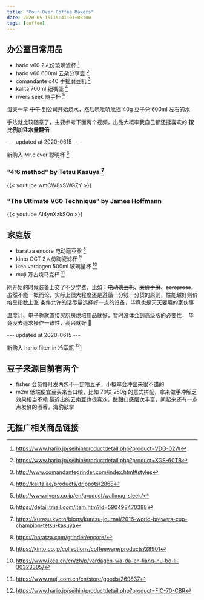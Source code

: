 ```yaml
---
title: "Pour Over Coffee Makers"
date: 2020-05-15T15:41:01+08:00
tags: [coffee]
---
```


## 办公室日常用品

- hario v60 2人份玻璃滤杯 [^hario-dripper]
- hario v60 600ml 云朵分享壶 [^hario-server]
- comandante c40 手摇磨豆机 [^c40]
- kalita 700ml 细嘴壶 [^kalita]
- rivers seek 随手杯 [^riverseek]

每天一早 ~~中午~~ 到公司开始烧水，然后吭呲吭呲摇 40g 豆子兑 600ml 左右的水

手法就比较随意了，主要参考下面两个视频，出品大概率我自己都还挺喜欢的
**按比例加注水量翻倍**

--- updated at 2020-0615 ---

新购入 Mr.clever 聪明杯 [^clever]

### "4:6 method" by Tetsu Kasuya [^4-6method]
{{< youtube wmCW8xSWGZY >}}

### "The Ultimate V60 Technique" by James Hoffmann
{{< youtube AI4ynXzkSQo >}}


## 家庭版

- baratza encore 电动磨豆器 [^baratza-encore]
- kinto OCT 2人份陶瓷滤杯 [^kinto]
- ikea vardagen 500ml 玻璃量杯 [^ikea-vardagen]
- muji 万古烧马克杯 [^muji-mug]

刚开始的时候装备上交了不少学费，比如：~~电动砍豆机~~、~~廉价手磨~~、~~aeropress~~，
虽然不能一概而论，实际上很大程度还是遵循一分钱一分货的原则，性能越好则价格呈指数上涨
条件允许的话尽量选择好一点的设备，毕竟也是天天要用的家伙事

温度计、电子称就直接买厨房烘培用品就好，暂时没体会到高级版的必要性，
毕竟没去追求操作一致性，高兴就好 🐬

--- updated at 2020-0615 ---

新购入 hario filter-in 冷萃瓶 [^hario-bottle]]

## 豆子来源目前有两个
* fisher 会员每月发两包不一定啥豆子，小概率会冲出来很不错的
* m2m 低端便宜豆买来当口粮，比如 70块 250g 的意式拼配，拿来做手冲解乏效果相当不赖
    最近出的云南豆也很喜欢，酸甜口感层次丰富，闻起来还有一点点发酵的酒香，海豹鼓掌


## 无推广相关商品链接

[^hario-dripper]: https://www.hario.jp/seihin/productdetail.php?product=VDG-02W
[^hario-server]: https://www.hario.jp/seihin/productdetail.php?product=XGS-60TB
[^kalita]: http://kalita.ae/products/drippots/2868
[^c40]: http://www.comandantegrinder.com/index.html#styles
[^riverseek]: http://www.rivers.co.jp/en/product/wallmug-sleek/
[^clever]: https://detail.tmall.com/item.htm?id=590498470388

[^baratza-encore]: https://baratza.com/grinder/encore/
[^kinto]: https://kinto.co.jp/collections/coffeeware/products/28901
[^ikea-vardagen]: https://www.ikea.cn/cn/zh/p/vardagen-wa-da-en-liang-hu-bo-li-30323305/
[^muji-mug]: https://www.muji.com.cn/cn/store/goods/269837
[^hario-bottle]: https://www.hario.jp/seihin/productdetail.php?product=FIC-70-CBR

[^4-6method]: https://kurasu.kyoto/blogs/kurasu-journal/2016-world-brewers-cup-champion-tetsu-kasuya
